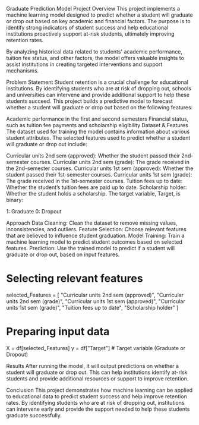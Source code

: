 Graduate Prediction Model
Project Overview
This project implements a machine learning model designed to predict whether a student will graduate or drop out based on key academic and financial factors. The purpose is to identify strong indicators of student success and help educational institutions proactively support at-risk students, ultimately improving retention rates.

By analyzing historical data related to students' academic performance, tuition fee status, and other factors, the model offers valuable insights to assist institutions in creating targeted interventions and support mechanisms.

Problem Statement
Student retention is a crucial challenge for educational institutions. By identifying students who are at risk of dropping out, schools and universities can intervene and provide additional support to help these students succeed. This project builds a predictive model to forecast whether a student will graduate or drop out based on the following features:

Academic performance in the first and second semesters
Financial status, such as tuition fee payments and scholarship eligibility
Dataset & Features
The dataset used for training the model contains information about various student attributes. The selected features used to predict whether a student will graduate or drop out include:

Curricular units 2nd sem (approved): Whether the student passed their 2nd-semester courses.
Curricular units 2nd sem (grade): The grade received in the 2nd-semester courses.
Curricular units 1st sem (approved): Whether the student passed their 1st-semester courses.
Curricular units 1st sem (grade): The grade received in the 1st-semester courses.
Tuition fees up to date: Whether the student’s tuition fees are paid up to date.
Scholarship holder: Whether the student holds a scholarship.
The target variable, Target, is binary:

1: Graduate
0: Dropout

Approach
Data Cleaning: Clean the dataset to remove missing values, inconsistencies, and outliers.
Feature Selection: Choose relevant features that are believed to influence student graduation.
Model Training: Train a machine learning model to predict student outcomes based on selected features.
Prediction: Use the trained model to predict if a student will graduate or drop out, based on input features.

# Selecting relevant features
selected_Features = [
    "Curricular units 2nd sem (approved)",
    "Curricular units 2nd sem (grade)",
    "Curricular units 1st sem (approved)",
    "Curricular units 1st sem (grade)",
    "Tuition fees up to date",
    "Scholarship holder"
]

# Preparing input data
X = df[selected_Features] 
y = df["Target"]  # Target variable (Graduate or Dropout)

Results
After running the model, it will output predictions on whether a student will graduate or drop out. This can help institutions identify at-risk students and provide additional resources or support to improve retention.

Conclusion
This project demonstrates how machine learning can be applied to educational data to predict student success and help improve retention rates. By identifying students who are at risk of dropping out, institutions can intervene early and provide the support needed to help these students graduate successfully.

